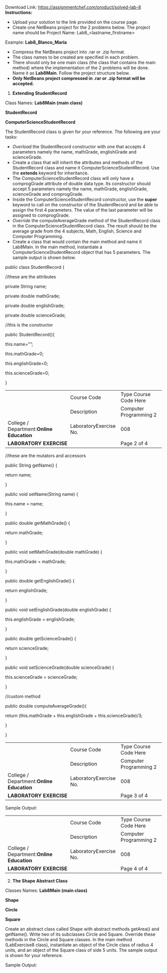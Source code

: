 Download Link: https://assignmentchef.com/product/solved-lab-8
<br>
<strong>Instructions:</strong>

<ul>

 <li>Upload your solution to the link provided on the course page.</li>

 <li>Create one NetBeans project for the 2 problems below.  The project name should be          Project Name:  Lab8_&lt;lastname_firstname&gt;</li>

</ul>

Example:         <strong>Lab8_Blanco_Maria</strong>

<ul>

 <li>Compress the NetBeans project into .rar or .zip format.</li>

 <li>The class names to be created are specified in each problem.</li>

 <li>There should only be one main class (the class that contains the main method) where the implementation of the 2 problems will be done. Name it as <strong>Lab8Main</strong>.  Follow the project structure below.</li>

 <li><strong>Only NetBeans project compressed in .rar or .zip format will be accepted.</strong></li>

</ul>

<ol>

 <li><strong> Extending StudentRecord</strong></li>

</ol>

<strong> </strong>Class Names:      <strong>Lab8Main (main class)</strong>

<strong>StudentRecord</strong>

<strong>                             ComputerScienceStudentRecord</strong>

<strong> </strong>The StudentRecord class is given for your reference.  The following are your tasks:

<ul>

 <li><em>Overload</em> the StudentRecord constructor with one that accepts 4 parameters namely the name, mathGrade, englishGrade and scienceGrade.</li>

 <li>Create a class that will inherit the attributes and methods of the StudentRecord class and name it ComputerScienceStudentRecord. Use the <strong>extends</strong> keyword for inheritance.</li>

 <li>The ComputerScienceStudentRecord class will only have a comprogGrade attribute of double data type.  Its constructor should accept 5 parameters namely the name, mathGrade, englishGrade, scienceGrade and comprogGrade.</li>

 <li>Inside the ComputerScienceStudentRecord constructor, use the <strong>super</strong> keyword to call on the constructor of the StudentRecord and be able to assign the first 4 parameters. The value of the last parameter will be assigned to comprogGrade.</li>

 <li><em>Override</em> the computeAverageGrade method of the StudentRecord class in the ComputerScienceStudentRecord class. The result should be the average grade from the 4 subjects, Math, English, Science and Computer Programming.</li>

 <li>Create a class that would contain the main method and name it Lab8Main. In the main method, instantiate a ComputerScienceStudentRecord object that has 5 parameters.   The sample output is shown below.</li>

</ul>

public class StudentRecord {

//these are the attributes

private String name;

private double mathGrade;

private double englishGrade;

private double scienceGrade;

//this is the constructor

public StudentRecord(){

this.name=””;

this.mathGrade=0;

this.englishGrade=0;

this.scienceGrade=0;

}

<table width="714">

 <tbody>

  <tr>

   <td rowspan="2" width="359"></td>

   <td width="132">Course Code</td>

   <td width="222">Type Course Code Here</td>

  </tr>

  <tr>

   <td width="132">Description</td>

   <td width="222">Computer Programming 2</td>

  </tr>

  <tr>

   <td width="359">College / Department:<strong>Online Education</strong></td>

   <td width="132">LaboratoryExercise No.</td>

   <td width="222">008</td>

  </tr>

  <tr>

   <td colspan="2" width="492"><strong>LABORATORY EXERCISE</strong></td>

   <td width="222">Page 2 of 4</td>

  </tr>

 </tbody>

</table>

//these are the mutators and accessors

public String getName() {

return name;

}

public void setName(String name) {

this.name = name;

}

public double getMathGrade() {

return mathGrade;

}

public void setMathGrade(double mathGrade) {

this.mathGrade = mathGrade;

}

public double getEnglishGrade() {

return englishGrade;

}

public void setEnglishGrade(double englishGrade) {

this.englishGrade = englishGrade;

}

public double getScienceGrade() {

return scienceGrade;

}

public void setScienceGrade(double scienceGrade) {

this.scienceGrade = scienceGrade;

}

//custom method

public double computeAverageGrade(){

return (this.mathGrade + this.englishGrade + this.scienceGrade)/3;

}

}




<table width="714">

 <tbody>

  <tr>

   <td rowspan="2" width="359"></td>

   <td width="132">Course Code</td>

   <td width="222">Type Course Code Here</td>

  </tr>

  <tr>

   <td width="132">Description</td>

   <td width="222">Computer Programming 2</td>

  </tr>

  <tr>

   <td width="359">College / Department:<strong>Online Education</strong></td>

   <td width="132">LaboratoryExercise No.</td>

   <td width="222">008</td>

  </tr>

  <tr>

   <td colspan="2" width="492"><strong>LABORATORY EXERCISE</strong></td>

   <td width="222">Page 3 of 4</td>

  </tr>

 </tbody>

</table>

Sample Output:




<table width="714">

 <tbody>

  <tr>

   <td rowspan="2" width="359"></td>

   <td width="132">Course Code</td>

   <td width="222">Type Course Code Here</td>

  </tr>

  <tr>

   <td width="132">Description</td>

   <td width="222">Computer Programming 2</td>

  </tr>

  <tr>

   <td width="359">College / Department:<strong>Online Education</strong></td>

   <td width="132">LaboratoryExercise No.</td>

   <td width="222">008</td>

  </tr>

  <tr>

   <td colspan="2" width="492"><strong>LABORATORY EXERCISE</strong></td>

   <td width="222">Page 4 of 4</td>

  </tr>

 </tbody>

</table>

<ol start="2">

 <li><strong> The Shape Abstract Class</strong></li>

</ol>

<strong> </strong>Classes Names: <strong>Lab8Main (main class)</strong>

<strong>Shape</strong>

<strong>                                Circle</strong>

<strong>                                Square</strong>

<strong> </strong>Create an abstract class called Shape with abstract methods getArea() and getName().  Write two of its subclasses Circle and Square.  Override these methods in the Circle and Square classes.  In the main method (LabExercise8 class), instantiate an object of the Circle class of radius 4 units, and an object of the Square class of side 5 units.  The sample output is shown for your reference.

Sample Output: